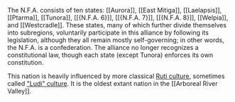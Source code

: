 The N.F.A. consists of ten states: [[Aurora]], [[East Mitiga]], [[Laelapsis]], [[Ptarma]], [[Tunora]], [[{N.F.A. 6}]], [[{N.F.A. 7}]], [[{N.F.A. 8}]], [[Welpia]], and [[Westcradle]]. These states, many of which further divide themselves into subregions, voluntarily participate in this alliance by following its legislation, although they all remain mostly self-governing; in other words, the N.F.A. is a confederation. The alliance no longer recognizes a constitutional law, though each state (except Tunora) enforces its own constitution.

This nation is heavily influenced by more classical [Ruti culture](Ruti%20Culture.md), sometimes called ["Ludi" culture](Ludi%20Culture.md). It is the oldest extant nation in the [[Arboreal River Valley]].